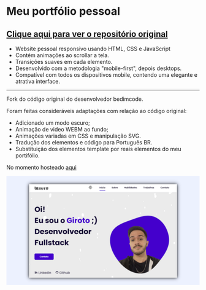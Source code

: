 # Meu portfólio pessoal
## [Clique aqui para ver o repositório original](https://github.com/bedimcode/portfolio-responsive-complete)

- Website pessoal responsivo usando HTML, CSS e JavaScript
- Contém animações ao scrollar a tela.
- Transições suaves em cada elemento.
- Desenvolvido com a metodologia "mobile-first", depois desktops.
- Compatível com todos os dispositivos mobile, contendo uma elegante e atrativa interface.

__________________________________________________________________________________________

Fork do código original do desenvolvedor bedimcode.

Foram feitas consideráveis adaptações com relação ao código original:

- Adicionado um modo escuro;
- Animação de video WEBM ao fundo;
- Animações variadas em CSS e manipulação SVG.
- Tradução dos elementos e código para Português BR.
- Substituição dos elementos template por reais elementos do meu portifólio.

No momento hosteado [aqui](https://giroto.netlify.app)

![preview img](/preview.png)


